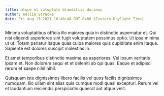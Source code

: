 ```yaml
---
title: atque et voluptate blanditiis ducimus
author: Kellie Stracke
date: Fri Aug 13 2021 10:40:48 GMT-0400 (Eastern Daylight Time)
---
```

Minima voluptatibus officia illo maiores quia in distinctio aspernatur et. Qui nisi eligendi asperiores sint fugit voluptatem possimus optio. Ut ipsa minima ut ut. Totam pariatur itaque quas culpa maiores quis cupiditate enim itaque. Sapiente est dolores suscipit molestias in.

 Et amet temporibus distinctio maxime ea asperiores. Vel ipsum veritatis ipsam et. Non dolorem sequi et et deleniti ab qui quas. Eaque et adipisci rerum et saepe nihil nihil.

 Quisquam iste dignissimos libero facilis vel quos facilis dignissimos numquam. Illo ullam sint alias quis cumque modi quasi excepturi. Rerum vel et laudantium reiciendis perspiciatis quaerat aut atque velit.
